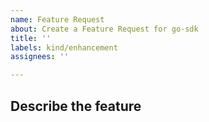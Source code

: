 ```yaml
---
name: Feature Request
about: Create a Feature Request for go-sdk
title: ''
labels: kind/enhancement
assignees: ''

---
```

## Describe the feature
